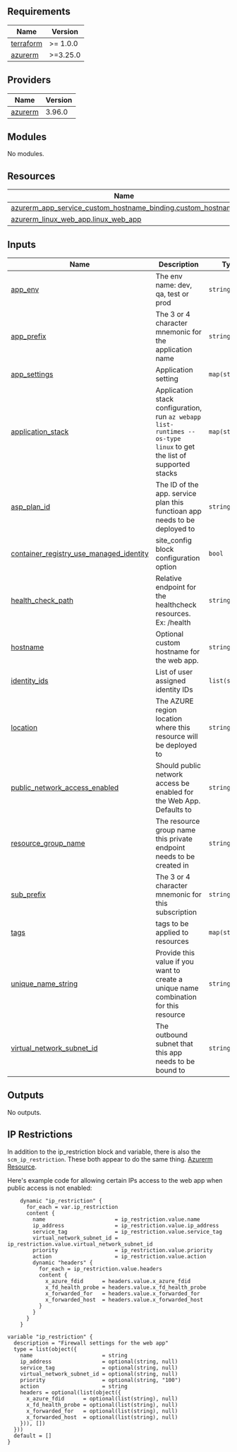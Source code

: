 
<!-- BEGINNING OF PRE-COMMIT-TERRAFORM DOCS HOOK -->
## Requirements

| Name | Version |
|------|---------|
| <a name="requirement_terraform"></a> [terraform](#requirement\_terraform) | >= 1.0.0 |
| <a name="requirement_azurerm"></a> [azurerm](#requirement\_azurerm) | >=3.25.0 |

## Providers

| Name | Version |
|------|---------|
| <a name="provider_azurerm"></a> [azurerm](#provider\_azurerm) | 3.96.0 |

## Modules

No modules.

## Resources

| Name | Type |
|------|------|
| [azurerm_app_service_custom_hostname_binding.custom_hostname](https://registry.terraform.io/providers/hashicorp/azurerm/latest/docs/resources/app_service_custom_hostname_binding) | resource |
| [azurerm_linux_web_app.linux_web_app](https://registry.terraform.io/providers/hashicorp/azurerm/latest/docs/resources/linux_web_app) | resource |

## Inputs

| Name | Description | Type | Default | Required |
|------|-------------|------|---------|:--------:|
| <a name="input_app_env"></a> [app\_env](#input\_app\_env) | The env name: dev, qa, test or prod | `string` | n/a | yes |
| <a name="input_app_prefix"></a> [app\_prefix](#input\_app\_prefix) | The 3 or 4 character mnemonic for the application name | `string` | n/a | yes |
| <a name="input_app_settings"></a> [app\_settings](#input\_app\_settings) | Application setting | `map(string)` | `{}` | no |
| <a name="input_application_stack"></a> [application\_stack](#input\_application\_stack) | Application stack configuration, run `az webapp list-runtimes --os-type linux` to get the list of supported stacks | `map(string)` | `{}` | no |
| <a name="input_asp_plan_id"></a> [asp\_plan\_id](#input\_asp\_plan\_id) | The ID of the app. service plan this functioan app needs to be deployed to | `string` | n/a | yes |
| <a name="input_container_registry_use_managed_identity"></a> [container\_registry\_use\_managed\_identity](#input\_container\_registry\_use\_managed\_identity) | site\_config block configuration option | `bool` | `true` | no |
| <a name="input_health_check_path"></a> [health\_check\_path](#input\_health\_check\_path) | Relative endpoint for the healthcheck resources. Ex: /health | `string` | `""` | no |
| <a name="input_hostname"></a> [hostname](#input\_hostname) | Optional custom hostname for the web app. | `string` | `null` | no |
| <a name="input_identity_ids"></a> [identity\_ids](#input\_identity\_ids) | List of user assigned identity IDs | `list(string)` | `null` | no |
| <a name="input_location"></a> [location](#input\_location) | The AZURE region location where this resource will be deployed to | `string` | n/a | yes |
| <a name="input_public_network_access_enabled"></a> [public\_network\_access\_enabled](#input\_public\_network\_access\_enabled) | Should public network access be enabled for the Web App. Defaults to | `string` | `"true"` | no |
| <a name="input_resource_group_name"></a> [resource\_group\_name](#input\_resource\_group\_name) | The resource group name this private endpoint needs to be created in | `string` | n/a | yes |
| <a name="input_sub_prefix"></a> [sub\_prefix](#input\_sub\_prefix) | The 3 or 4 character mnemonic for this subscription | `string` | n/a | yes |
| <a name="input_tags"></a> [tags](#input\_tags) | tags to be applied to resources | `map(string)` | `{}` | no |
| <a name="input_unique_name_string"></a> [unique\_name\_string](#input\_unique\_name\_string) | Provide this value if you want to create a unique name combination for this resource | `string` | `""` | no |
| <a name="input_virtual_network_subnet_id"></a> [virtual\_network\_subnet\_id](#input\_virtual\_network\_subnet\_id) | The outbound subnet that this app needs to be bound to | `string` | `null` | no |

## Outputs

No outputs.
<!-- END OF PRE-COMMIT-TERRAFORM DOCS HOOK -->

## IP Restrictions

In addition to the ip_restriction block and variable, there is also the `scm_ip_restriction`. These both appear to do the same thing. [Azurerm Resource](https://registry.terraform.io/providers/hashicorp/azurerm/latest/docs/resources/linux_web_app).

Here's example code for allowing certain IPs access to the web app when public access is not enabled:
```
    dynamic "ip_restriction" {
      for_each = var.ip_restriction
      content {
        name                      = ip_restriction.value.name
        ip_address                = ip_restriction.value.ip_address
        service_tag               = ip_restriction.value.service_tag
        virtual_network_subnet_id = ip_restriction.value.virtual_network_subnet_id
        priority                  = ip_restriction.value.priority
        action                    = ip_restriction.value.action
        dynamic "headers" {
          for_each = ip_restriction.value.headers
          content {
            x_azure_fdid      = headers.value.x_azure_fdid
            x_fd_health_probe = headers.value.x_fd_health_probe
            x_forwarded_for   = headers.value.x_forwarded_for
            x_forwarded_host  = headers.value.x_forwarded_host
          }
        }
      }
    }
```

```
variable "ip_restriction" {
  description = "Firewall settings for the web app"
  type = list(object({
    name                      = string
    ip_address                = optional(string, null)
    service_tag               = optional(string, null)
    virtual_network_subnet_id = optional(string, null)
    priority                  = optional(string, "100")
    action                    = string
    headers = optional(list(object({
      x_azure_fdid      = optional(list(string), null)
      x_fd_health_probe = optional(list(string), null)
      x_forwarded_for   = optional(list(string), null)
      x_forwarded_host  = optional(list(string), null)
    })), [])
  }))
  default = []
}
```
